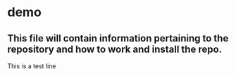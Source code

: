 # demo

## This file will contain information pertaining to the repository and how to work and install the repo.

This is a test line
